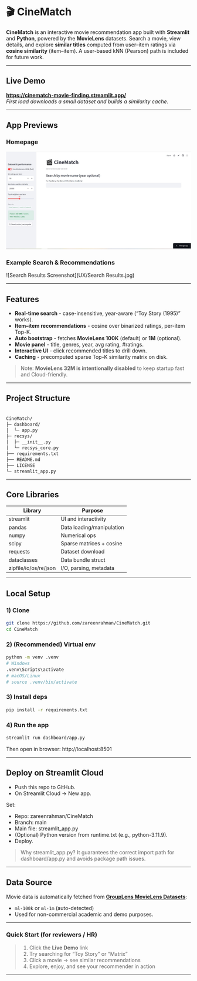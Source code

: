 # 🎬 CineMatch

**CineMatch** is an interactive movie recommendation app built with **Streamlit** and **Python**, powered by the **MovieLens** datasets. Search a movie, view details, and explore **similar titles** computed from user–item ratings via **cosine similarity** (item–item). A user-based kNN (Pearson) path is included for future work.

---

## Live Demo
**https://cinematch-movie-finding.streamlit.app/**  
_First load downloads a small dataset and builds a similarity cache._

---

## App Previews

### Homepage
![Homepage Screenshot](UX/Homepage.jpg)

### Example Search & Recommendations
![Search Results Screenshot](UX/Search Results.jpg)

---

## Features
- **Real-time search** - case-insensitive, year-aware (“Toy Story (1995)” works).
- **Item–item recommendations** - cosine over binarized ratings, per-item Top-K.
- **Auto bootstrap** - fetches **MovieLens 100K** (default) or **1M** (optional).
- **Movie panel** - title, genres, year, avg rating, #ratings.
- **Interactive UI** - click recommended titles to drill down.
- **Caching** - precomputed sparse Top-K similarity matrix on disk.

> Note: **MovieLens 32M is intentionally disabled** to keep startup fast and Cloud-friendly.

---

## Project Structure

```

CineMatch/
├─ dashboard/
│  └─ app.py
├─ recsys/
│  ├─ __init__.py
│  └─ recsys_core.py
├── requirements.txt
├── README.md        
├── LICENSE  
└─ streamlit_app.py

````


---

## Core Libraries
| Library | Purpose |
|---|---|
| streamlit | UI and interactivity |
| pandas | Data loading/manipulation |
| numpy | Numerical ops |
| scipy | Sparse matrices + cosine |
| requests | Dataset download |
| dataclasses | Data bundle struct |
| zipfile/io/os/re/json | I/O, parsing, metadata |

---

## Local Setup

### 1) Clone
```bash
git clone https://github.com/zareenrahman/CineMatch.git
cd CineMatch
```

### 2) (Recommended) Virtual env
```bash
python -m venv .venv
# Windows
.venv\Scripts\activate
# macOS/Linux
# source .venv/bin/activate
```

### 3) Install deps
```bash
pip install -r requirements.txt
```

### 4)  Run the app
```bash
streamlit run dashboard/app.py
```

Then open in browser: http://localhost:8501

---

## Deploy on Streamlit Cloud

- Push this repo to GitHub.
- On Streamlit Cloud → New app.

Set:
- Repo: zareenrahman/CineMatch
- Branch: main
- Main file: streamlit_app.py
- (Optional) Python version from runtime.txt (e.g., python-3.11.9).
- Deploy.

> Why streamlit_app.py? It guarantees the correct import path for dashboard/app.py and avoids package path issues.

---

## Data Source

Movie data is automatically fetched from [**GroupLens MovieLens Datasets**](https://grouplens.org/datasets/movielens/):

* `ml-100k` or `ml-1m` (auto-detected)
* Used for non-commercial academic and demo purposes.

---

### Quick Start (for reviewers / HR)

> 1. Click the **Live Demo** link
> 2. Try searching for “Toy Story” or “Matrix”
> 3. Click a movie → see similar recommendations
> 4. Explore, enjoy, and see your recommender in action

---
